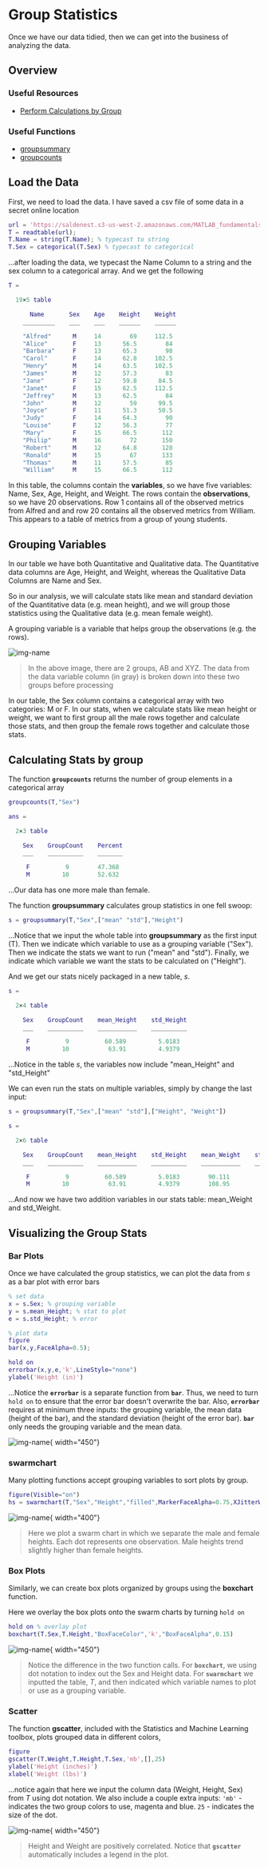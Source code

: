 # Group Statistics

Once we have our data tidied, then we can get into the business of analyzing the data.

## Overview

### Useful Resources

- [Perform Calculations by Group](https://www.mathworks.com/help/matlab/matlab_prog/perform-calculations-by-group-in-table.html)

### Useful Functions

- [groupsummary](https://www.mathworks.com/help/matlab/ref/double.groupsummary.html)
- [groupcounts](https://www.mathworks.com/help/matlab/ref/double.groupcounts.html)

## Load the Data

First, we need to load the data. I have saved a csv file of some data in a secret online location

```matlab linenums="1" title="Load "
url = 'https://saldenest.s3-us-west-2.amazonaws.com/MATLAB_fundamentals/class.csv';
T = readtable(url);
T.Name = string(T.Name); % typecast to string
T.Sex = categorical(T.Sex) % typecast to categorical
```
…after loading the data, we typecast the Name Column to a string and the sex column to a categorical array. And we get the following

```matlab
T =

  19×5 table

      Name       Sex    Age    Height    Weight
    _________    ___    ___    ______    ______

    "Alfred"      M     14        69     112.5 
    "Alice"       F     13      56.5        84 
    "Barbara"     F     13      65.3        98 
    "Carol"       F     14      62.8     102.5 
    "Henry"       M     14      63.5     102.5 
    "James"       M     12      57.3        83 
    "Jane"        F     12      59.8      84.5 
    "Janet"       F     15      62.5     112.5 
    "Jeffrey"     M     13      62.5        84 
    "John"        M     12        59      99.5 
    "Joyce"       F     11      51.3      50.5 
    "Judy"        F     14      64.3        90 
    "Louise"      F     12      56.3        77 
    "Mary"        F     15      66.5       112 
    "Philip"      M     16        72       150 
    "Robert"      M     12      64.8       128 
    "Ronald"      M     15        67       133 
    "Thomas"      M     11      57.5        85 
    "William"     M     15      66.5       112 
```

In this table, the columns contain the **variables**, so we have five variables: Name, Sex, Age, Height, and Weight. The rows contain the **observations**, so we have 20 observations. Row 1 contains all of the observed metrics from Alfred and and row 20 contains all the observed metrics from William. This appears to a table of metrics from a group of young students. 

## Grouping Variables

In our table we have both Quantitative and Qualitative data. The Quantitative data columns are Age, Height, and Weight, whereas the Qualitative Data Columns are Name and Sex.

So in our analysis, we will calculate stats like mean and standard deviation of the Quantitative data (e.g. mean height), and we will group those statistics using the Qualitative data (e.g. mean female weight).

A grouping variable is a variable that helps group the observations (e.g. the rows).

![img-name](images/SplitTableDataVariablesAndApplyFunctionsExample_01.png)

>In the above image, there are 2 groups, AB and XYZ. The data from the data variable column (in gray) is broken down into these two groups before processing

 In our table, the Sex column contains a categorical array with two categories: M or F. In our stats, when we calculate stats like mean height or weight, we want to first group all the male rows together and calculate those stats, and then group  the female rows together and calculate those stats.

## Calculating Stats by group

The function **`groupcounts`** returns the number of group elements in a categorical array

```matlab linenums="1" title="groupcounts"
groupcounts(T,"Sex")
```

```matlab
ans =

  2×3 table

    Sex    GroupCount    Percent
    ___    __________    _______

     F          9        47.368 
     M         10        52.632 
```

…Our data has one more male than female.

The function **groupsummary** calculates group statistics in one fell swoop:

```matlab linenums="1" title="Group summary for Height"
s = groupsummary(T,"Sex",["mean" "std"],"Height")
```

…Notice that we input the whole table into **groupsummary** as the first input (T). Then we indicate which variable to use as a grouping variable ("Sex"). Then we indicate the stats we want to run ("mean" and "std"). Finally, we indicate which variable we want the stats to be calculated on ("Height").

And we get our stats nicely packaged in a new table, *s*.

```matlab
s =

  2×4 table

    Sex    GroupCount    mean_Height    std_Height
    ___    __________    ___________    __________

     F          9          60.589         5.0183  
     M         10           63.91         4.9379  
```

…Notice in the table *s*, the variables now include "mean_Height" and "std_Height"

We can even run the stats on multiple variables, simply by change the last input:

```matlab linenums="1" title="Group summary for Height and Weight"
s = groupsummary(T,"Sex",["mean" "std"],["Height", "Weight"])
```

```matlab
s =

  2×6 table

    Sex    GroupCount    mean_Height    std_Height    mean_Weight    std_Weight
    ___    __________    ___________    __________    ___________    __________

     F          9          60.589         5.0183        90.111         19.384  
     M         10           63.91         4.9379        108.95         22.727 
```

…And now we have two addition variables in our stats table: mean_Weight and std_Weight.

## Visualizing the Group Stats

### Bar Plots

Once we have calculated the group statistics, we can plot the data from *s* as a bar plot with error bars

```matlab
% set data
x = s.Sex; % grouping variable
y = s.mean_Height; % stat to plot
e = s.std_Height; % error 

% plot data
figure
bar(x,y,FaceAlpha=0.5);

hold on
errorbar(x,y,e,'k',LineStyle="none")
ylabel('Height (in)')
```

…Notice the **`errorbar`** is a separate function from **`bar`**. Thus, we need to turn `hold on` to ensure that the error bar doesn't overwrite the bar. Also, **`errorbar`** requires at minimum three inputs: the grouping variable, the mean data (height of the bar), and the standard deviation (height of the error bar). **`bar`** only needs the grouping variable and the mean data.  

![img-name](images/class-mean-height-bar.png){ width="450"}

### swarmchart

Many plotting functions accept grouping variables to sort plots by group.

```matlab linenums="1" title="Swarm chart of male and female heights"
figure(Visible="on")
hs = swarmchart(T,"Sex","Height","filled",MarkerFaceAlpha=0.75,XJitterWidth=0.5)
```

![img-name](images/class-height-swarm.png){ width="400"}

>Here we plot a swarm chart in which we separate the male and female heights. Each dot represents one observation. Male heights trend slightly higher than female heights.

### Box Plots

Similarly, we can create box plots organized by groups using the **boxchart** function.

Here we overlay the box plots onto the swarm charts by turning `hold on`

```matlab
hold on % overlay plot
boxchart(T.Sex,T.Height,"BoxFaceColor",'k',"BoxFaceAlpha",0.15)
```

![img-name](images/class-height-swarm-boxplot.png){ width="450"}

>Notice the difference in the two function calls. For **`boxchart`**, we using dot notation to index out the Sex and Height data. For **`swarmchart`** we inputted the table, *T*, and then indicated which variable names to plot or use as a grouping variable.

### Scatter

The function **gscatter**, included with the Statistics and Machine Learning toolbox, plots grouped data in different colors,

```matlab linenums="1"
figure
gscatter(T.Weight,T.Height,T.Sex,'mb',[],25)
ylabel('Height (inches)')
xlabel('Weight (lbs)')
```

…notice again that here we input the column data (Weight, Height, Sex) from *T* using dot notation. We also include a couple extra inputs: `'mb'` - indicates the two group colors to use, magenta and blue. `25` - indicates the size of the dot.

![img-name](images/class-height-weight-gscatter.png){ width="450"}
>Height and Weight are positively correlated. Notice that **`gscatter`** automatically includes a legend in the plot.
